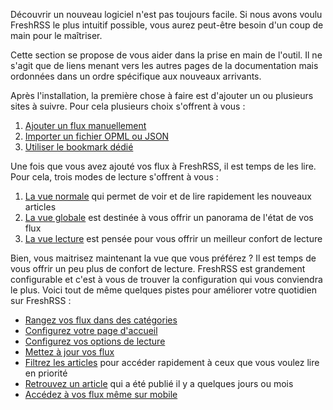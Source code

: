 Découvrir un nouveau logiciel n'est pas toujours facile. Si nous avons voulu FreshRSS le plus intuitif possible, vous aurez peut-être besoin d'un coup de main pour le maîtriser.

Cette section se propose de vous aider dans la prise en main de l'outil. Il ne s'agit que de liens menant vers les autres pages de la documentation mais ordonnées dans un ordre spécifique aux nouveaux arrivants.

Après l'installation, la première chose à faire est d'ajouter un ou plusieurs sites à suivre. Pour cela plusieurs choix s'offrent à vous :

 1.  [Ajouter un flux manuellement](/fr/Documentation_utilisateurs/Abonnements/Ajouter_un_flux)
 2.  [Importer un fichier OPML ou JSON](/fr/Documentation_utilisateurs/Abonnements/Import_et_export)
 3.  [Utiliser le bookmark dédié](/fr/Documentation_utilisateurs/Abonnements/Utiliser_le_bookmark)

Une fois que vous avez ajouté vos flux à FreshRSS, il est temps de les lire. Pour cela, trois modes de lecture s'offrent à vous :

 1.  [La vue normale](/fr/Documentation_utilisateurs/La_vue_principale/La_vue_normale) qui permet de voir et de lire rapidement les nouveaux articles
 2.  [La vue globale](/fr/Documentation_utilisateurs/La_vue_principale/La_vue_globale) est destinée à vous offrir un panorama de l'état de vos flux
 3.  [La vue lecture](/fr/Documentation_utilisateurs/La_vue_principale/La_vue_lecture) est pensée pour vous offrir un meilleur confort de lecture

Bien, vous maitrisez maintenant la vue que vous préférez ? Il est temps de vous offrir un peu plus de confort de lecture. FreshRSS est grandement configurable et c'est à vous de trouver la configuration qui vous conviendra le plus. Voici tout de même quelques pistes pour améliorer votre quotidien sur FreshRSS :

* [Rangez vos flux dans des catégories](/fr/Documentation_utilisateurs/Abonnements/Organisation_des_flux)
* [Configurez votre page d'accueil](/fr/Documentation_utilisateurs/Configuration/Personnaliser_la_vue)
* [Configurez vos options de lecture](/fr/Documentation_utilisateurs/Configuration/Options_de_lecture)
* [Mettez à jour vos flux](/fr/Documentation_utilisateurs/La_vue_principale/Rafraîchir_les_flux)
* [Filtrez les articles](/fr/Documentation_utilisateurs/La_vue_principale/Filtrer_les_articles) pour accéder rapidement à ceux que vous voulez lire en priorité
* [Retrouvez un article](/fr/Documentation_utilisateurs/La_vue_principale/Rechercher_des_articles) qui a été publié il y a quelques jours ou mois
* [Accédez à vos flux même sur mobile](/fr/Documentation_utilisateurs/Accès_mobile)
